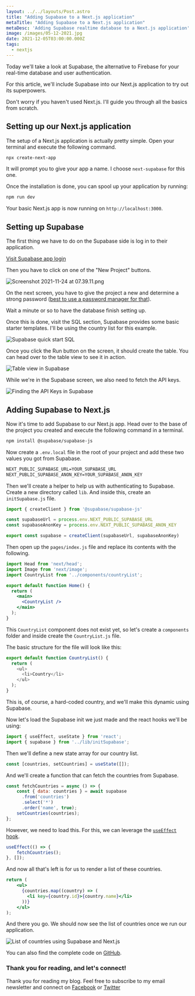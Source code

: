 ```yaml
---
layout: ../../layouts/Post.astro
title: "Adding Supabase to a Next.js application"
metaTitle: "Adding Supabase to a Next.js application"
metaDesc: 'Adding Supabase realtime database to a Next.js application'
image: /images/05-12-2021.jpg
date: 2021-12-05T03:00:00.000Z
tags:
  - nextjs
---
```

Today we'll take a look at Supabase, the alternative to Firebase for your real-time database and user authentication.

For this article, we'll include Supabase into our Next.js application to try out its superpowers.

Don't worry if you haven't used Next.js. I'll guide you through all the basics from scratch.

## Setting up our Next.js application

The setup of a Next.js application is actually pretty simple.
Open your terminal and execute the following command.

```bash
npx create-next-app
```

It will prompt you to give your app a name. I choose `next-supabase` for this one.

Once the installation is done, you can spool up your application by running:

```bash
npm run dev
```

Your basic Next.js app is now running on `http://localhost:3000`.

## Setting up Supabase

The first thing we have to do on the Supabase side is log in to their application.

[Visit Supabase app login](https://app.supabase.io/)

Then you have to click on one of the "New Project" buttons.

![Screenshot 2021-11-24 at 07.39.11.png](https://cdn.hashnode.com/res/hashnode/image/upload/v1637725177355/4Zotjd0XW.png)

On the next screen, you have to give the project a new and determine a strong password ([best to use a password manager for that](https://daily-dev-tips.com/posts/top-5-password-managers-for-mac/)).

Wait a minute or so to have the database finish setting up.

Once this is done, visit the SQL section, Supabase provides some basic starter templates.
I'll be using the country list for this example.

![Supabase quick start SQL](https://cdn.hashnode.com/res/hashnode/image/upload/v1637725704468/CV9hd0vqV5.png)

Once you click the Run button on the screen, it should create the table.
You can head over to the table view to see it in action.

![Table view in Supabase](https://cdn.hashnode.com/res/hashnode/image/upload/v1637725783484/Vb6fMQ_I_.png)

While we're in the Supabase screen, we also need to fetch the API  keys.

![Finding the API Keys in Supabase](https://cdn.hashnode.com/res/hashnode/image/upload/v1637726117950/3MdL1hz64.png)

## Adding Supabase to Next.js

Now it's time to add Supabase to our Next.js app.
Head over to the base of the project you created and execute the following command in a terminal.

```bash
npm install @supabase/supabase-js
```

Now create a `.env.local` file in the root of your project and add these two values you got from Supabase.

```txt
NEXT_PUBLIC_SUPABASE_URL=YOUR_SUPABASE_URL
NEXT_PUBLIC_SUPABASE_ANON_KEY=YOUR_SUPABASE_ANON_KEY
```

Then we'll create a helper to help us with authenticating to Supabase.
Create a new directory called `lib`. And inside this, create an `initSupabase.js` file.

```js
import { createClient } from '@supabase/supabase-js'

const supabaseUrl = process.env.NEXT_PUBLIC_SUPABASE_URL
const supabaseAnonKey = process.env.NEXT_PUBLIC_SUPABASE_ANON_KEY

export const supabase = createClient(supabaseUrl, supabaseAnonKey)
```

Then open up the `pages/index.js` file and replace its contents with the following.

```jsx
import Head from 'next/head';
import Image from 'next/image';
import CountryList from '../components/countryList';

export default function Home() {
  return (
    <main>
      <CountryList />
    </main>
  );
}
```

This `CountryList` component does not exist yet, so let's create a `components` folder and inside create the `CountryList.js` file.

The basic structure for the file will look like this:

```js
export default function CountryList() {
  return (
    <ul>
      <li>Country</li>
    </ul>
  );
}
```

This is, of course, a hard-coded country, and we'll make this dynamic using Supabase.

Now let's load the Supabase init we just made and the react hooks we'll be using:

```js
import { useEffect, useState } from 'react';
import { supabase } from '../lib/initSupabase';
```

Then we'll define a new state array for our country list.

```js
const [countries, setCountries] = useState([]);
```

And we'll create a function that can fetch the countries from Supabase.

```js
const fetchCountries = async () => {
	const { data: countries } = await supabase
	  .from('countries')
	  .select('*')
	  .order('name', true);
	setCountries(countries);
};
```

However, we need to load this. For this, we can leverage the [`useEffect` hook](https://daily-dev-tips.com/posts/react-basics-explaining-the-useeffect-hook/).

```js
useEffect(() => {
	fetchCountries();
}, []);
```

And now all that's left is for us to render a list of these countries.

```jsx
return (
	<ul>
	  {countries.map((country) => (
	    <li key={country.id}>{country.name}</li>
	  ))}
	</ul>
);
```

And there you go. We should now see the list of countries once we run our application.

![List of countries using Supabase and Next.js](https://cdn.hashnode.com/res/hashnode/image/upload/v1637727398762/OQj_-gmcm.png)

You can also find the complete code on [GitHub](https://github.com/rebelchris/next-supabase).

### Thank you for reading, and let's connect!

Thank you for reading my blog. Feel free to subscribe to my email newsletter and connect on [Facebook](https://www.facebook.com/DailyDevTipsBlog) or [Twitter](https://twitter.com/DailyDevTips1)
